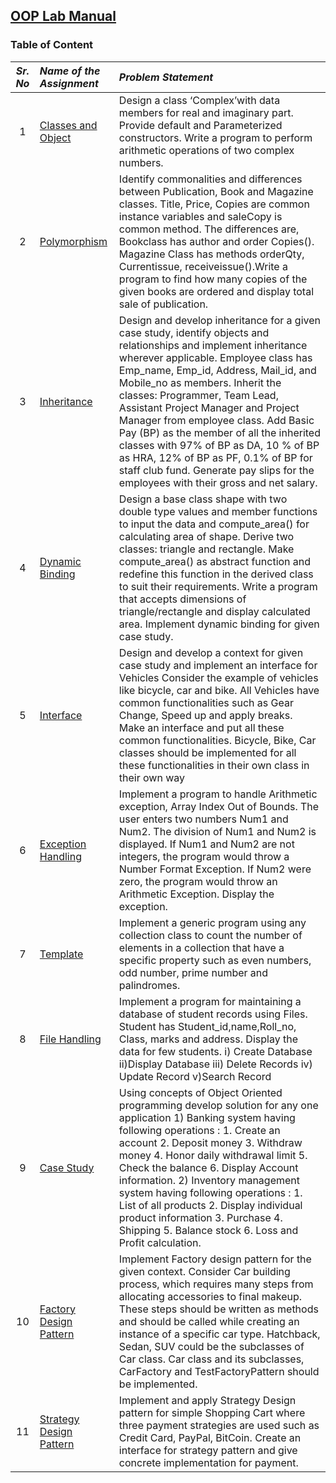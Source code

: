 ## [OOP Lab Manual](README.md)

### Table of Content
| *Sr. No* | *Name of the Assignment* | *Problem Statement* |
| :---: | :--- | :---|
| 1 | [Classes and Object](Assignment-01) | Design a class ‘Complex’with data members for real and imaginary part. Provide default and Parameterized constructors. Write a program to perform arithmetic operations of two complex numbers.|
| 2 | [Polymorphism](Assignment-02) | Identify commonalities and differences between Publication, Book and Magazine classes. Title, Price, Copies are common instance variables and saleCopy is common method. The differences are, Bookclass has author and order Copies(). Magazine Class has methods orderQty, Currentissue, receiveissue().Write a program to find how many copies of the given books are ordered and display total sale of publication. |
| 3 | [Inheritance](Assignment-03) | Design and develop inheritance for a given case study, identify objects and relationships and implement inheritance wherever applicable. Employee class has Emp_name, Emp_id, Address, Mail_id, and Mobile_no as members. Inherit the classes: Programmer, Team Lead, Assistant Project Manager and Project Manager from employee class. Add Basic Pay (BP) as the member of all the inherited classes with 97% of BP as DA, 10 % of BP as HRA, 12% of BP as PF, 0.1% of BP for staff club fund. Generate pay slips for the employees with their gross and net salary.|
| 4 | [Dynamic Binding](Assignment-04) | Design a base class shape with two double type values and member functions to input the data and compute_area() for calculating area of shape. Derive two classes: triangle and rectangle. Make compute_area() as abstract function and redefine this function in the derived class to suit their requirements. Write a program that accepts dimensions of triangle/rectangle and display calculated area. Implement dynamic binding for given case study. |
| 5 | [Interface](Assignment-05) | Design and develop a context for given case study and implement an interface for Vehicles Consider the example of vehicles like bicycle, car and bike. All Vehicles have common functionalities such as Gear Change, Speed up and apply breaks. Make an interface and put all these common functionalities. Bicycle, Bike, Car classes should be implemented for all these functionalities in their own class in their own way |
| 6 | [Exception Handling](Assignment-06)| Implement a program to handle Arithmetic exception, Array Index Out of Bounds. The user enters two numbers Num1 and Num2. The division of Num1 and Num2 is displayed. If Num1 and Num2 are not integers, the program would throw a Number Format Exception. If Num2 were zero, the program would throw an Arithmetic Exception. Display the exception. |
| 7 | [Template](Assignment-07) |  Implement a generic program using any collection class to count the number of elements in a collection that have a specific property such as even numbers, odd number, prime number and palindromes.|
| 8 | [File Handling](Assignment-08) | Implement a program for maintaining a database of student records using Files. Student has Student_id,name,Roll_no, Class, marks and address. Display the data for few students. i) Create Database ii)Display Database iii) Delete Records iv) Update Record v)Search Record |
| 9 | [Case Study](Assignment-09) | Using concepts of Object Oriented programming develop solution for any one application 1) Banking system having following operations : 1. Create an account 2. Deposit money 3. Withdraw money 4. Honor daily withdrawal limit 5. Check the balance 6. Display Account information. 2) Inventory management system having following operations : 1. List of all products 2. Display individual product information 3. Purchase 4. Shipping 5. Balance stock 6. Loss and Profit calculation. |
| 10 | [Factory Design Pattern](Assignment-10) | Implement Factory design pattern for the given context. Consider Car building process, which requires many steps from allocating accessories to final makeup. These steps should be written as methods and should be called while creating an instance of a specific car type. Hatchback, Sedan, SUV could be the subclasses of Car class. Car class and its subclasses, CarFactory and TestFactoryPattern should be implemented. |
| 11 | [Strategy Design Pattern](Assignment-01) | Implement and apply Strategy Design pattern for simple Shopping Cart where three payment strategies are used such as Credit Card, PayPal, BitCoin. Create an interface for strategy pattern and give concrete implementation for payment. |

